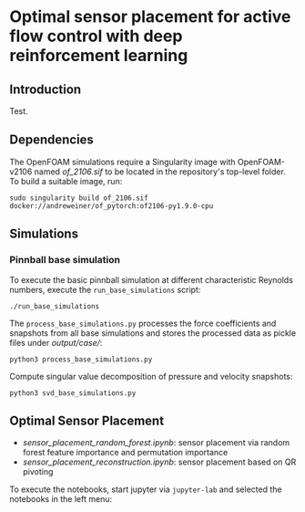 # Optimal sensor placement for active flow control with deep reinforcement learning 

## Introduction

Test.

## Dependencies

The OpenFOAM simulations require a Singularity image with OpenFOAM-v2106 named *of_2106.sif* to be located in the repository's top-level folder. To build a suitable image, run:
```
sudo singularity build of_2106.sif docker://andreweiner/of_pytorch:of2106-py1.9.0-cpu
```

## Simulations

### Pinnball base simulation

To execute the basic pinnball simulation at different characteristic Reynolds numbers, execute the `run_base_simulations` script:
```
./run_base_simulations
```
The `process_base_simulations.py` processes the force coefficients and snapshots from all base simulations and stores the processed data as pickle files under *output/case/*:
```
python3 process_base_simulations.py
```
Compute singular value decomposition of pressure and velocity snapshots:
```
python3 svd_base_simulations.py
```

## Optimal Sensor Placement

- *sensor_placement_random_forest.ipynb*: sensor placement via random forest feature importance and permutation importance
- *sensor_placement_reconstruction.ipynb*: sensor placement based on QR pivoting

To execute the notebooks, start jupyter via `jupyter-lab` and selected the notebooks in the left menu:

## 
